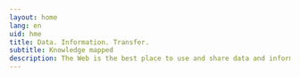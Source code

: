 ```yaml
---
layout: home
lang: en
uid: hme
title: Data. Information. Transfer.
subtitle: Knowledge mapped
description: The Web is the best place to use and share data and information from your domain of knowledge. kmapper is about using these technologies to bring your real-world project to digital life.
---
```

